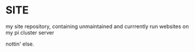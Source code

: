# SITE
my site repository, containing unmaintained and currrently run websites on my pi cluster server

nottin' else.
